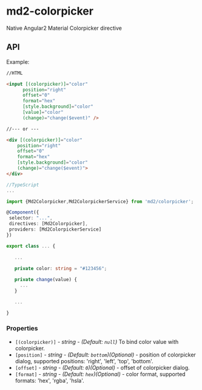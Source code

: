 # md2-colorpicker

Native Angular2 Material Colorpicker directive

## API

Example:
 
 ```html
//HTML

<input [(colorpicker)]="color"
       position="right"
       offset="0"
       format="hex"
       [style.background]="color"
       [value]="color"
       (change)="change($event)" />

//--- or ---

<div [(colorpicker)]="color"
     position="right"
     offset="0"
     format="hex"
     [style.background]="color"
     (change)="change($event)">
</div>
 ```
 ```ts
//TypeScript
...

import {Md2Colorpicker,Md2ColorpickerService} from 'md2/colorpicker';

@Component({
  selector: "...",
  directives: [Md2Colorpicker],
  providers: [Md2ColorpickerService]
})

export class ... {
    
    ...
    
    private color: string = "#123456";

    private change(value) { 
      ...
    }

    ...

}
 ```


### Properties

  - `[(colorpicker)]` _- string - (Default: `null`)_ To bind color value with colorpicker.
  - `[position]` _- string - (Default: `bottom`)(Optional)_ - position of colorpicker dialog, supported positions: 'right', 'left', 'top', 'bottom'.
  - `[offset]` _- string - (Default: `0`)(Optional)_ - offset of colorpicker dialog.
  - `[format]` _- string - (Default: `hex`)(Optional)_ - color format, supported formats: 'hex', 'rgba', 'hsla'.